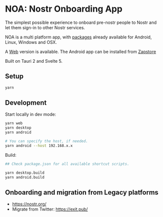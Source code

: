 # NOA: Nostr Onboarding App

The simplest possible experience to onboard pre-nostr people to Nostr and let them sign-in to other Nostr services.

NOA is a multi platform app, with [packages](https://github.com/ildella/noa/releases/latest) already available for Android, Linux, Windows and OSX. 

A [Web](https://nostr.frankie.tools/) version is available. The Android app can be installed from [Zapstore](https://zapstore.dev/)

Built on Tauri 2 and Svelte 5.

## Setup

```sh
yarn
```

## Development

Start locally in dev mode:

```sh
yarn web
yarn desktop
yarn android

# You can specify the host, if needed.
yarn android --host 192.168.x.x
```

Build:

```sh
## Check package.json for all available shortcut scripts.

yarn desktop.build
yarn android.build

```

## Onboarding and migration from Legacy platforms

* https://nostr.org/
* Migrate from Twitter: https://exit.pub/
